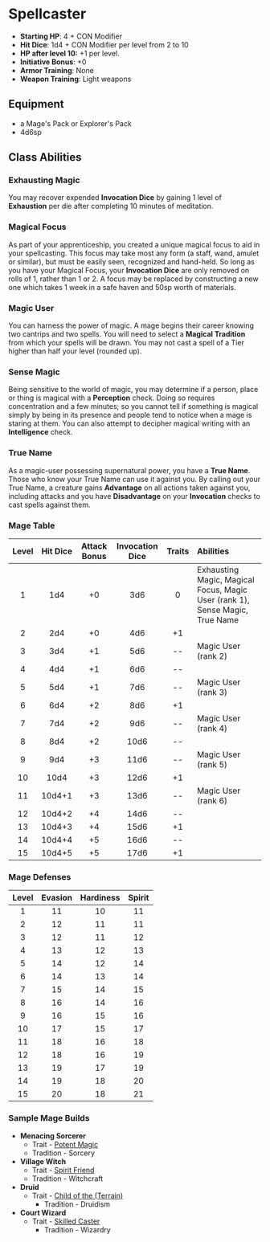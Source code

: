 # Spellcaster

- **Starting HP**: 4 + CON Modifier
- **Hit Dice**: 1d4 + CON Modifier per level from 2 to 10
- **HP after level 10:** +1 per level.
- **Initiative Bonus**: +0
- **Armor Training**: None
- **Weapon Training**: Light weapons

## Equipment
- a Mage's Pack or Explorer's Pack
- 4d6sp

## Class Abilities

### Exhausting Magic
You may recover expended **Invocation Dice** by gaining 1 level of **Exhaustion** per die after completing 10 minutes of meditation.

### Magical Focus
As part of your apprenticeship, you created a unique magical focus to aid in your spellcasting.  This focus may take most any form (a staff, wand, amulet or similar), but must be easily seen, recognized and hand-held.  So long as you have your Magical Focus, your **Invocation Dice** are only removed on rolls of 1, rather than 1 or 2.  A focus may be replaced by constructing a new one which takes 1 week in a safe haven and 50sp worth of materials.

### Magic User
You can harness the power of magic.  A mage begins their career knowing two cantrips and two spells.  You will need to select a **Magical Tradition** from which your spells will be drawn.  You may not cast a spell of a Tier higher than half your level (rounded up).

### Sense Magic
Being sensitive to the world of magic, you may determine if a person, place or thing is magical with a **Perception** check.  Doing so requires concentration and a few minutes; so you cannot tell if something is magical simply by being in its presence and people tend to notice when a mage is staring at them.  You can also attempt to decipher magical writing with an **Intelligence** check.

### True Name
As a magic-user possessing supernatural power, you have a **True Name**.  Those who know your True Name can use it against you.  By calling out your True Name, a creature gains **Advantage** on all actions taken against you, including attacks and you have **Disadvantage** on your **Invocation** checks to cast spells against them.

### Mage Table
| Level | Hit Dice | Attack Bonus | Invocation Dice | Traits | Abilities |
|:-----:|:--------:|:------------:|:---------------:|:------:|:----------|
|  1    |    1d4   | +0           |  3d6            |   0    | Exhausting Magic, Magical Focus, Magic User (rank 1), Sense Magic, True Name |
|  2    |    2d4   | +0           |  4d6            |  +1    |  |
|  3    |    3d4   | +1           |  5d6            |  --    | Magic User (rank 2) |
|  4    |    4d4   | +1           |  6d6            |  --    |  |
|  5    |    5d4   | +1           |  7d6            |  --    | Magic User (rank 3) |
|  6    |    6d4   | +2           |  8d6            |  +1    |  |
|  7    |    7d4   | +2           |  9d6            |  --    | Magic User (rank 4) |
|  8    |    8d4   | +2           | 10d6            |  --    |  |
|  9    |    9d4   | +3           | 11d6            |  --    | Magic User (rank 5) |
| 10    |   10d4   | +3           | 12d6            |  +1    |  |
| 11    |   10d4+1 | +3           | 13d6            |  --    | Magic User (rank 6) |
| 12    |   10d4+2 | +4           | 14d6            |  --    |  |
| 13    |   10d4+3 | +4           | 15d6            |  +1    |  |
| 14    |   10d4+4 | +5           | 16d6            |  --    |  |
| 15    |   10d4+5 | +5           | 17d6            |  +1    |  |

### Mage Defenses
| Level | Evasion | Hardiness | Spirit |
|:-----:|:-------:|:---------:|:------:|
|   1   |    11   |     10    |   11   |
|   2   |    12   |     11    |   11   |
|   3   |    12   |     11    |   12   |
|   4   |    13   |     12    |   13   |
|   5   |    14   |     12    |   14   |
|   6   |    14   |     13    |   14   |
|   7   |    15   |     14    |   15   |
|   8   |    16   |     14    |   16   |
|   9   |    16   |     15    |   16   |
|  10   |    17   |     15    |   17   |
|  11   |    18   |     16    |   18   |
|  12   |    18   |     16    |   19   |
|  13   |    19   |     17    |   19   |
|  14   |    19   |     18    |   20   |
|  15   |    20   |     18    |   21   |

### Sample Mage Builds
- **Menacing Sorcerer** 
	- Trait - [Potent Magic](Traits.md#potent-magic)
 	- Tradition - Sorcery
- **Village Witch**
	- Trait - [Spirit Friend](Traits.md#spirit-friend)
 	- Tradition - Witchcraft
- **Druid**
	- Trait - [Child of the (Terrain)](Traits.md#child-of-the-terrain)
        -  Tradition - Druidism
- **Court Wizard**
	- Trait - [Skilled Caster](Traits.md#skilled-caster)
        - Tradition - Wizardry
